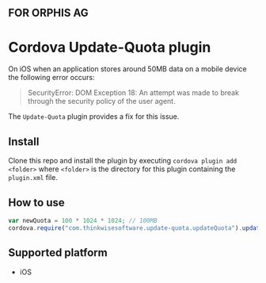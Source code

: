 ## FOR ORPHIS AG


# Cordova Update-Quota plugin

On iOS when an application stores around 50MB data on a mobile device the following error occurs:
>SecurityError: DOM Exception 18: An attempt was made to break through the security policy of the user agent.

The `Update-Quota` plugin provides a fix for this issue.

## Install

Clone this repo and install the plugin by executing `cordova plugin add <folder>` where `<folder>` is the directory for this plugin containing the `plugin.xml` file.

## How to use

```JavaScript
var newQuota = 100 * 1024 * 1024; // 100MB
cordova.require("com.thinkwisesoftware.update-quota.updateQuota").updateStorageQuota(newQuota, successCallback, errorCallback);
```

## Supported platform

 * iOS
